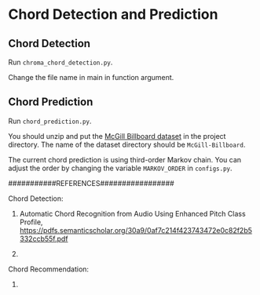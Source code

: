 # Chord Detection and Prediction

## Chord Detection
Run `chroma_chord_detection.py`.

Change the file name in main in function argument.


## Chord Prediction
Run `chord_prediction.py`.

You should unzip and put the [McGill Billboard dataset](https://www.dropbox.com/s/2lvny9ves8kns4o/billboard-2.0-salami_chords.tar.gz?dl=1) in the project directory.
The name of the dataset directory should be `McGill-Billboard`.

The current chord prediction is using third-order Markov chain.
You can adjust the order by changing the variable `MARKOV_ORDER` in `configs.py`.


###########REFERENCES#################

Chord Detection:

1. Automatic Chord Recognition from Audio Using Enhanced Pitch Class Profile, https://pdfs.semanticscholar.org/30a9/0af7c214f423743472e0c82f2b5332ccb55f.pdf


2. 


Chord Recommendation:

1. 
